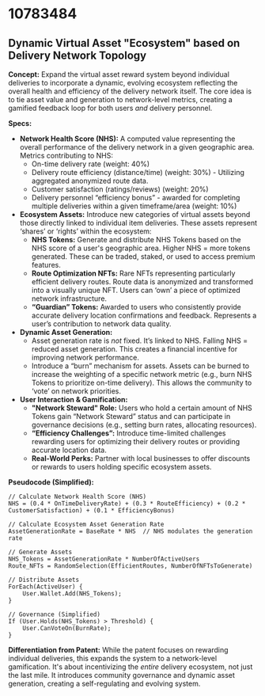 # 10783484

## Dynamic Virtual Asset "Ecosystem" based on Delivery Network Topology

**Concept:** Expand the virtual asset reward system beyond individual deliveries to incorporate a dynamic, evolving ecosystem reflecting the overall health and efficiency of the delivery network itself. The core idea is to tie asset value and generation to network-level metrics, creating a gamified feedback loop for both users *and* delivery personnel.

**Specs:**

*   **Network Health Score (NHS):**  A computed value representing the overall performance of the delivery network in a given geographic area. Metrics contributing to NHS:
    *   On-time delivery rate (weight: 40%)
    *   Delivery route efficiency (distance/time) (weight: 30%) - Utilizing aggregated anonymized route data.
    *   Customer satisfaction (ratings/reviews) (weight: 20%)
    *   Delivery personnel “efficiency bonus” - awarded for completing multiple deliveries within a given timeframe/area (weight: 10%)
*   **Ecosystem Assets:** Introduce new categories of virtual assets beyond those directly linked to individual item deliveries. These assets represent ‘shares’ or ‘rights’ within the ecosystem:
    *   **NHS Tokens:** Generate and distribute NHS Tokens based on the NHS score of a user's geographic area. Higher NHS = more tokens generated. These can be traded, staked, or used to access premium features.
    *   **Route Optimization NFTs:** Rare NFTs representing particularly efficient delivery routes. Route data is anonymized and transformed into a visually unique NFT.  Users can ‘own’ a piece of optimized network infrastructure.
    *   **“Guardian” Tokens:** Awarded to users who consistently provide accurate delivery location confirmations and feedback. Represents a user’s contribution to network data quality.
*   **Dynamic Asset Generation:**
    *   Asset generation rate is *not* fixed. It’s linked to NHS.  Falling NHS = reduced asset generation. This creates a financial incentive for improving network performance.
    *   Introduce a “burn” mechanism for assets.  Assets can be burned to increase the weighting of a specific network metric (e.g., burn NHS Tokens to prioritize on-time delivery). This allows the community to ‘vote’ on network priorities.
*   **User Interaction & Gamification:**
    *   **"Network Steward" Role:**  Users who hold a certain amount of NHS Tokens gain “Network Steward” status and can participate in governance decisions (e.g., setting burn rates, allocating resources).
    *   **“Efficiency Challenges”:** Introduce time-limited challenges rewarding users for optimizing their delivery routes or providing accurate location data.
    *   **Real-World Perks:**  Partner with local businesses to offer discounts or rewards to users holding specific ecosystem assets.

**Pseudocode (Simplified):**

```
// Calculate Network Health Score (NHS)
NHS = (0.4 * OnTimeDeliveryRate) + (0.3 * RouteEfficiency) + (0.2 * CustomerSatisfaction) + (0.1 * EfficiencyBonus)

// Calculate Ecosystem Asset Generation Rate
AssetGenerationRate = BaseRate * NHS  // NHS modulates the generation rate

// Generate Assets
NHS_Tokens = AssetGenerationRate * NumberOfActiveUsers
Route_NFTs = RandomSelection(EfficientRoutes, NumberOfNFTsToGenerate)

// Distribute Assets
ForEach(ActiveUser) {
    User.Wallet.Add(NHS_Tokens);
}

// Governance (Simplified)
If (User.Holds(NHS_Tokens) > Threshold) {
    User.CanVoteOn(BurnRate);
}
```

**Differentiation from Patent:**  While the patent focuses on rewarding individual deliveries, this expands the system to a network-level gamification. It's about incentivizing the *entire* delivery ecosystem, not just the last mile. It introduces community governance and dynamic asset generation, creating a self-regulating and evolving system.